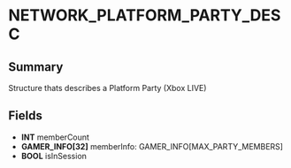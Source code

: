 # NETWORK_PLATFORM_PARTY_DESC

## Summary
Structure thats describes a Platform Party (Xbox LIVE)

## Fields
* **INT** memberCount
* **GAMER_INFO[32]** memberInfo: GAMER_INFO[MAX_PARTY_MEMBERS]
* **BOOL** isInSession